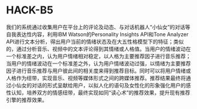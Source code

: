 # HACK-B5
我们的系统通过收集用户在平台上的评论及动态、与对话机器人“小仙女”的对话等自我表达性内容，利用IBM Watson的Personality Insights API和Tone Analyzer API进行文本分析，得出用户当前的情绪状态及在大五性格模型下的特征；类似的，通过分析音乐、视频中的文本评论得到其情绪或人格值。当用户的情绪波动在一个标准差之内，认为用户情绪相对稳定，以人格为主要推荐因子进行音乐推荐；当用户的情绪波动在一个标准差之外，认为用户情绪波动过强，以情绪为主要推荐因子进行音乐推荐与用户彼此间的相关度来得到推荐目标。同时可以将用户情绪或人格作为纽带，实现音乐、视频等媒体形式之间的跨媒体推荐。推荐结果最终将通过小仙女的对话的形式呈献给用户，以拟人化的语句及女性化的形象强化用户的感性认知，培养双方的情感纽带，最终实现如同“读心术”的推荐效果，提升现有推荐引擎的推荐效果。

